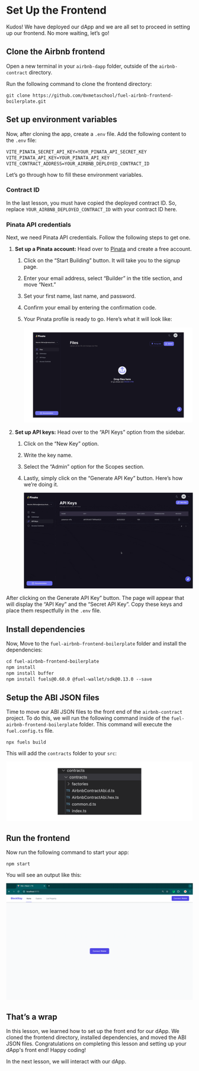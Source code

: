 # Set Up the Frontend

Kudos! We have deployed our dApp and we are all set to proceed in setting up our frontend. No more waiting, let’s go!

## Clone the Airbnb frontend

Open a new terminal in your `airbnb-dapp` folder, outside of the `airbnb-contract` directory. 

Run the following command to clone the frontend directory:

```
git clone https://github.com/0xmetaschool/fuel-airbnb-frontend-boilerplate.git
```

## Set up environment variables

Now, after cloning the app, create a `.env` file. Add the following content to the `.env` file:

```
VITE_PINATA_SECRET_API_KEY=YOUR_PINATA_API_SECRET_KEY
VITE_PINATA_API_KEY=YOUR_PINATA_API_KEY
VITE_CONTRACT_ADDRESS=YOUR_AIRBNB_DEPLOYED_CONTRACT_ID
```

Let’s go through how to fill these environment variables.

### Contract ID

In the last lesson, you must have copied the deployed contract ID. So, replace `YOUR_AIRBNB_DEPLOYED_CONTRACT_ID` with your contract ID here.

### Pinata API credentials

Next, we need Pinata API credentials. Follow the following steps to get one.

1. **Set up a Pinata account:** Head over to [Pinata](https://www.pinata.cloud/) and create a free account.
    1. Click on the “Start Building” button. It will take you to the signup page.
    2. Enter your email address, select “Builder” in the title section, and move “Next.”
    3. Set your first name, last name, and password.
    4. Confirm your email by entering the confirmation code.
    5. Your Pinata profile is ready to go. Here’s what it will look like:
        
        ![pinata-1.png](https://raw.githubusercontent.com/0xmetaschool/Learning-Projects/refs/heads/main/assests_for_all/assets_for_airbnb_fuel/Set%20Up%20the%20Frontend/pinata-1.webp)
        

1. **Set up API keys:** Head over to the “API Keys” option from the sidebar. 
    1. Click on the “New Key” option.
    2. Write the key name. 
    3. Select the “Admin” option for the Scopes section.
    4. Lastly, simply click on the “Generate API Key” button. Here’s how we’re doing it.
        
        ![pinata-2.gif](https://raw.githubusercontent.com/0xmetaschool/Learning-Projects/refs/heads/main/assests_for_all/assets_for_airbnb_fuel/Set%20Up%20the%20Frontend/pinata-2.webp)
        

After clicking on the Generate API Key” button. The page will appear that will display the “API Key” and the “Secret API Key”. Copy these keys and place them respectfully in the `.env` file.

## Install dependencies

Now, Move to the `fuel-airbnb-frontend-boilerplate` folder and install the dependencies:

```
cd fuel-airbnb-frontend-boilerplate
npm install
npm install buffer
npm install fuels@0.60.0 @fuel-wallet/sdk@0.13.0 --save
```

## Setup the ABI JSON files

Time to move our ABI JSON files to the front end of the `airbnb-contract` project. To do this, we will run the following command inside of the `fuel-airbnb-frontend-boilerplate` folder. This command will execute the `fuel.config.ts` file.

```
npx fuels build
```

This will add the `contracts` folder to your `src`:

![contracts-folder.png](https://raw.githubusercontent.com/0xmetaschool/Learning-Projects/refs/heads/main/assests_for_all/assets_for_airbnb_fuel/Set%20Up%20the%20Frontend/contracts-folder.webp)

## Run the frontend

Now run the following command to start your app:

```
npm start
```

You will see an output like this:

![fuel-c2-output.png](https://raw.githubusercontent.com/0xmetaschool/Learning-Projects/refs/heads/main/assests_for_all/assets_for_airbnb_fuel/Set%20Up%20the%20Frontend/fuel-landing-page.webp)

## That’s a wrap

In this lesson, we learned how to set up the front end for our dApp. We cloned the frontend directory, installed dependencies, and moved the ABI JSON files. Congratulations on completing this lesson and setting up your dApp's front end! Happy coding!

In the next lesson, we will interact with our dApp.
